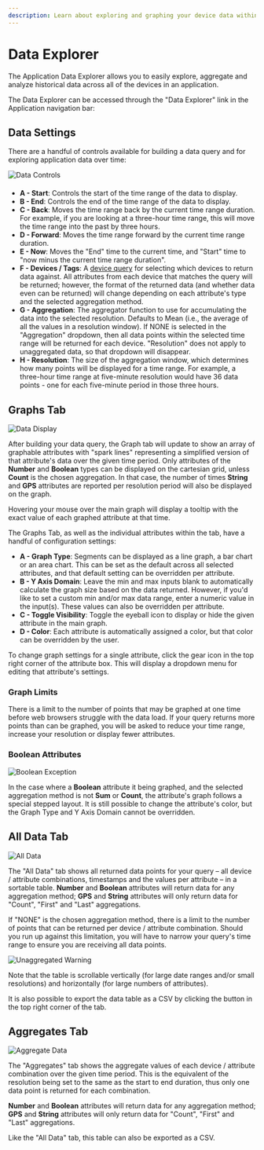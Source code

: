 ```yaml
---
description: Learn about exploring and graphing your device data within an application.
---
```


# Data Explorer

The Application Data Explorer allows you to easily explore, aggregate and analyze historical data across all of the devices in an application.

The Data Explorer can be accessed through the "Data Explorer" link in the Application navigation bar:

## Data Settings

There are a handful of controls available for building a data query and for exploring application data over time:

<div>
<img src="/images/applications/data-explorer-time-controls.png" alt="Data Controls" title="Data Controls" style="max-width:600px; margin: 0 auto 20px; display: block;" />
</div>

* **A - Start**: Controls the start of the time range of the data to display.
* **B - End**: Controls the end of the time range of the data to display.
* **C - Back**: Moves the time range back by the current time range duration. For example, if you are looking at a three-hour time range, this will move the time range into the past by three hours.
* **D - Forward**: Moves the time range forward by the current time range duration.
* **E - Now**: Moves the "End" time to the current time, and "Start" time to "now minus the current time range duration".
* **F - Devices / Tags**: A [device query](/devices/device-queries/#querying-by-devices) for selecting which devices to return data against. All attributes from each device that matches the query will be returned; however, the format of the returned data (and whether data even can be returned) will change depending on each attribute's type and the selected aggregation method.
* **G - Aggregation**: The aggregator function to use for accumulating the data into the selected resolution. Defaults to Mean (i.e., the average of all the values in a resolution window). If NONE is selected in the "Aggregation" dropdown, then all data points within the selected time range will be returned for each device. "Resolution" does not apply to unaggregated data, so that dropdown will disappear.
* **H - Resolution**: The size of the aggregation window, which determines how many points will be displayed for a time range. For example, a three-hour time range at five-minute resolution would have 36 data points - one for each five-minute period in those three hours.

## Graphs Tab

![Data Display](/images/applications/data-explorer-data-display.png "Data Display")

After building your data query, the Graph tab will update to show an array of graphable attributes with "spark lines" representing a simplified version of that attribute's data over the given time period. Only attributes of the **Number** and **Boolean** types can be displayed on the cartesian grid, unless **Count** is the chosen aggregation. In that case, the number of times **String** and **GPS** attributes are reported per resolution period will also be displayed on the graph.

Hovering your mouse over the main graph will display a tooltip with the exact value of each graphed attribute at that time.

The Graphs Tab, as well as the individual attributes within the tab, have a handful of configuration settings:

* **A - Graph Type**: Segments can be displayed as a line graph, a bar chart or an area chart. This can be set as the default across all selected attributes, and that default setting can be overridden per attribute.
* **B - Y Axis Domain**: Leave the min and max inputs blank to automatically calculate the graph size based on the data returned. However, if you'd like to set a custom min and/or max data range, enter a numeric value in the input(s). These values can also be overridden per attribute.
* **C - Toggle Visibility**: Toggle the eyeball icon to display or hide the given attribute in the main graph.
* **D - Color**: Each attribute is automatically assigned a color, but that color can be overridden by the user.

To change graph settings for a single attribute, click the gear icon in the top right corner of the attribute box. This will display a dropdown menu for editing that attribute's settings.

### Graph Limits

There is a limit to the number of points that may be graphed at one time before web browsers struggle with the data load. If your query returns more points than can be graphed, you will be asked to reduce your time range, increase your resolution or display fewer attributes.

### Boolean Attributes

![Boolean Exception](/images/applications/data-explorer-boolean.png "Boolean Exception")

In the case where a **Boolean** attribute it being graphed, and the selected aggregation method is not **Sum** or **Count**, the attribute's graph follows a special stepped layout. It is still possible to change the attribute's color, but the Graph Type and Y Axis Domain cannot be overridden.

## All Data Tab

![All Data](/images/applications/data-explorer-table.png "All Data")

The "All Data" tab shows all returned data points for your query – all device / attribute combinations, timestamps and the values per attribute – in a sortable table. **Number** and **Boolean** attributes will return data for any aggregation method; **GPS** and **String** attributes will only return data for "Count", "First" and "Last" aggregations.

If "NONE" is the chosen aggregation method, there is a limit to the number of points that can be returned per device / attribute combination. Should you run up against this limitation, you will have to narrow your query's time range to ensure you are receiving all data points.

![Unaggregated Warning](/images/applications/data-explorer-unaggregated-warning.png "Unaggregated Warning")

Note that the table is scrollable vertically (for large date ranges and/or small resolutions) and horizontally (for large numbers of attributes).

It is also possible to export the data table as a CSV by clicking the button in the top right corner of the tab.

## Aggregates Tab

![Aggregate Data](/images/applications/data-explorer-aggregates.png "Aggregate Data")

The "Aggregates" tab shows the aggregate values of each device / attribute combination over the given time period. This is the equivalent of the resolution being set to the same as the start to end duration, thus only one data point is returned for each combination.

**Number** and **Boolean** attributes will return data for any aggregation method; **GPS** and **String** attributes will only return data for "Count", "First" and "Last" aggregations.

Like the "All Data" tab, this table can also be exported as a CSV.
